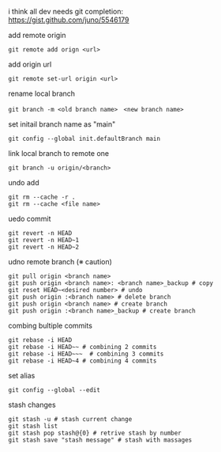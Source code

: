 i think all dev needs git completion:</br> 
https://gist.github.com/juno/5546179

add remote origin
```shell
git remote add orign <url>
```
add origin url
```shell
git remote set-url origin <url>
```
rename local branch
```shell
git branch -m <old branch name>　<new branch name>
```
set initail branch name as "main"
```shell
git config --global init.defaultBranch main
```
link local branch to remote one
```shell
git branch -u origin/<branch>
```
undo add
```shell
git rm --cache -r .
git rm --cache <file name>
```
uedo commit
```shell
git revert -n HEAD
git revert -n HEAD~1
git revert -n HEAD~2
```
udno remote branch (※ caution)
```shell
git pull origin <branch name>
git push origin <branch name>: <branch name>_backup # copy
git reset HEAD~<desired number> # undo
git push origin :<branch name> # delete branch
git push origin <branch name> # create branch
git push origin :<branch name>_backup # create branch
```
combing bultiple commits</br>
```shell
git rebase -i HEAD
git rebase -i HEAD~~ # combining 2 commits
git rebase -i HEAD~~~  # combining 3 commits
git rebase -i HEAD~4 # combining 4 commits
```
set alias
```shell
git config --global --edit
```
stash changes
```shell
git stash -u # stash current change
git stash list 
git stash pop stash@{0} # retrive stash by number
git stash save "stash message" # stash with massages
```